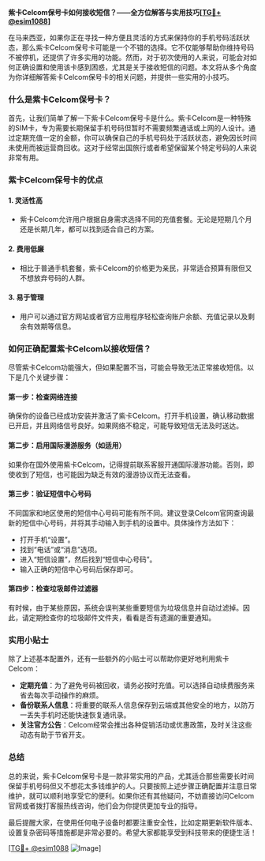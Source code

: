 **紫卡Celcom保号卡如何接收短信？——全方位解答与实用技巧[[TG💪+ @esim1088](https://t.me/s/esim1088)]**

在马来西亚，如果你正在寻找一种方便且灵活的方式来保持你的手机号码活跃状态，那么紫卡Celcom保号卡可能是一个不错的选择。它不仅能够帮助你维持号码不被停机，还提供了许多实用的功能。然而，对于初次使用的人来说，可能会对如何正确设置和使用该卡感到困惑，尤其是关于接收短信的问题。本文将从多个角度为你详细解答紫卡Celcom保号卡的相关问题，并提供一些实用的小技巧。

### 什么是紫卡Celcom保号卡？

首先，让我们简单了解一下紫卡Celcom保号卡是什么。紫卡Celcom是一种特殊的SIM卡，专为需要长期保留手机号码但暂时不需要频繁通话或上网的人设计。通过定期充值一定的金额，你可以确保自己的手机号码处于活跃状态，避免因长时间未使用而被运营商回收。这对于经常出国旅行或者希望保留某个特定号码的人来说非常有用。

### 紫卡Celcom保号卡的优点

#### 1. **灵活性高**
   - 紫卡Celcom允许用户根据自身需求选择不同的充值套餐。无论是短期几个月还是长期几年，都可以找到适合自己的方案。
   
#### 2. **费用低廉**
   - 相比于普通手机套餐，紫卡Celcom的价格更为亲民，非常适合预算有限但又不想放弃号码的人群。

#### 3. **易于管理**
   - 用户可以通过官方网站或者官方应用程序轻松查询账户余额、充值记录以及剩余有效期等信息。

### 如何正确配置紫卡Celcom以接收短信？

尽管紫卡Celcom功能强大，但如果配置不当，可能会导致无法正常接收短信。以下是几个关键步骤：

#### 第一步：检查网络连接
确保你的设备已经成功安装并激活了紫卡Celcom。打开手机设置，确认移动数据已开启，并且网络信号良好。如果网络不稳定，可能导致短信无法及时送达。

#### 第二步：启用国际漫游服务（如适用）
如果你在国外使用紫卡Celcom，记得提前联系客服开通国际漫游功能。否则，即使收到了短信，也可能因为缺乏有效的漫游协议而无法查看。

#### 第三步：验证短信中心号码
不同国家和地区使用的短信中心号码可能有所不同。建议登录Celcom官网查询最新的短信中心号码，并将其手动输入到手机的设置中。具体操作方法如下：
- 打开手机“设置”。
- 找到“电话”或“消息”选项。
- 进入“短信设置”，然后找到“短信中心号码”。
- 输入正确的短信中心号码后保存即可。

#### 第四步：检查垃圾邮件过滤器
有时候，由于某些原因，系统会误判某些重要短信为垃圾信息并自动过滤掉。因此，请定期检查你的垃圾邮件文件夹，看看是否有遗漏的重要通知。

### 实用小贴士

除了上述基本配置外，还有一些额外的小贴士可以帮助你更好地利用紫卡Celcom：

- **定期充值**：为了避免号码被回收，请务必按时充值。可以选择自动续费服务来省去每次手动操作的麻烦。
- **备份联系人信息**：将重要的联系人信息保存到云端或其他安全的地方，以防万一丢失手机时还能快速恢复通讯录。
- **关注官方公告**：Celcom经常会推出各种促销活动或优惠政策，及时关注这些动态有助于节省开支。

### 总结

总的来说，紫卡Celcom保号卡是一款非常实用的产品，尤其适合那些需要长时间保留手机号码但又不想花太多钱维护的人。只要按照上述步骤正确配置并注意日常维护，就可以顺利地享受它的便利。如果你还有其他疑问，不妨直接访问Celcom官网或者拨打客服热线咨询，他们会为你提供更加专业的指导。

最后提醒大家，在使用任何电子设备时都要注重安全性，比如定期更新软件版本、设置复杂密码等措施都是非常必要的。希望大家都能享受到科技带来的便捷生活！

[[TG💪+ @esim1088](https://t.me/s/esim1088) ![Image](https://i.postimg.cc/4NQfJmqS/Snipaste-2025-05-13-00-14-12.png)]